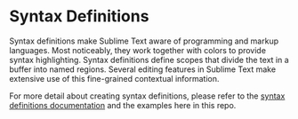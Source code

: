 # Syntax Definitions
Syntax definitions make Sublime Text aware of programming and markup languages. Most noticeably, they work together with colors to provide syntax highlighting.
Syntax definitions define scopes that divide the text in a buffer into named regions.
Several editing features in Sublime Text make extensive use of this fine-grained contextual information.

For more detail about creating syntax definitions, please refer to the [syntax definitions documentation](http://docs.sublimetext.info/en/latest/extensibility/syntaxdefs.html) and the examples here in this repo.

